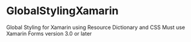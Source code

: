 # GlobalStylingXamarin

Global Styling for Xamarin using Resource Dictionary and CSS
Must use Xamarin Forms version 3.0 or later
